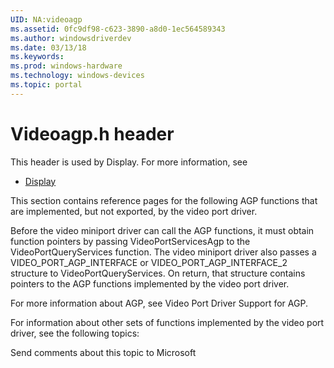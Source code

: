 ```yaml
---
UID: NA:videoagp
ms.assetid: 0fc9df98-c623-3890-a8d0-1ec564589343
ms.author: windowsdriverdev
ms.date: 03/13/18
ms.keywords: 
ms.prod: windows-hardware
ms.technology: windows-devices
ms.topic: portal
---
```


# Videoagp.h header



This header is used by Display. For more information, see
- [Display](../_display/index.md)

This section contains reference pages for the following AGP functions that are implemented, but not exported, by the video port driver. 

Before the video miniport driver can call the AGP functions, it must obtain function pointers by passing VideoPortServicesAgp to the VideoPortQueryServices function. The video miniport driver also passes a VIDEO_PORT_AGP_INTERFACE or VIDEO_PORT_AGP_INTERFACE_2 structure to VideoPortQueryServices. On return, that structure contains pointers to the AGP functions implemented by the video port driver.

For more information about AGP, see Video Port Driver Support for AGP.

For information about other sets of functions implemented by the video port driver, see the following topics:

Send comments about this topic to Microsoft

